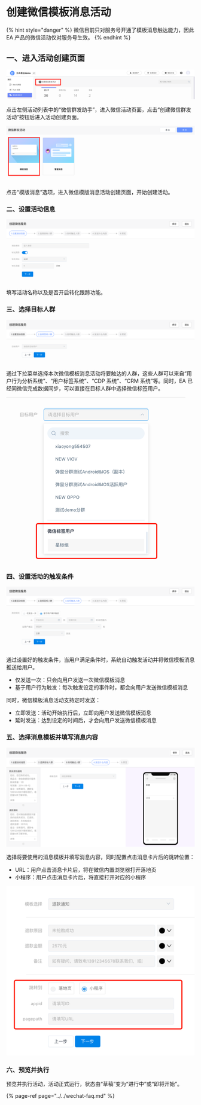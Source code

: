 # 创建微信模板消息活动

{% hint style="danger" %}
微信目前只对服务号开通了模板消息触达能力，因此 EA 产品的微信活动仅对服务号生效。
{% endhint %}

## 一、进入活动创建页面

![&#x8FDB;&#x5165;&#x5FAE;&#x4FE1;&#x6D3B;&#x52A8;&#x521B;&#x5EFA;&#x9875;&#x9762;](../../.gitbook/assets/ke-fu-huo-dong-chuang-jian-.png)

点击左侧活动列表中的“微信群发助手”，进入微信活动页面，点击“创建微信群发活动”按钮后进入活动创建页面。

![&#x8FDB;&#x5165;&#x6A21;&#x7248;&#x6D88;&#x606F;&#x6D3B;&#x52A8;&#x521B;&#x5EFA;&#x9875;&#x9762;](../../.gitbook/assets/ping-mu-kuai-zhao-20200731-xia-wu-1.27.34.png)

点击“模版消息”选项，进入微信模版消息活动创建页面，开始创建活动。

### 二、设置活动信息

![&#x7B2C;&#x4E00;&#x6B65;&#xFF1A;&#x8BBE;&#x7F6E;&#x6D3B;&#x52A8;&#x4FE1;&#x606F;](../../.gitbook/assets/image%20%2814%29.png)

填写活动名称以及是否开启转化跟踪功能。

### 三、选择目标人群

![&#x7B2C;&#x4E8C;&#x6B65;&#xFF1A;&#x9009;&#x62E9;&#x76EE;&#x6807;&#x4EBA;&#x7FA4;](../../.gitbook/assets/image%20%2832%29.png)

通过下拉菜单选择本次微信模板消息活动将要触达的人群，这些人群可以来自“用户行为分析系统”、“用户标签系统”、“CDP 系统”、“CRM 系统”等。同时，EA 已经同微信完成数据同步，可以直接在目标人群中选择微信标签用户。

![&#x9009;&#x62E9;&#x5FAE;&#x4FE1;&#x5185;&#x6807;&#x7B7E;&#x5206;&#x7EC4;](../../.gitbook/assets/image%20%2817%29.png)

### 四、设置活动的触发条件

![&#x7B2C;&#x4E09;&#x6B65;&#xFF1A;&#x8BBE;&#x7F6E;&#x6D3B;&#x52A8;&#x89E6;&#x53D1;&#x6761;&#x4EF6;](../../.gitbook/assets/image%20%2821%29.png)

通过设置好的触发条件，当用户满足条件时，系统自动触发活动并将微信模板消息推送给用户。

* 仅发送一次：只会向用户发送一次微信模板消息
* 基于用户行为触发：每次触发设定的事件时，都会向用户发送微信模板消息

同时，微信模板消息活动支持定时发送：

* 立即发送：活动开始执行后，立即向用户发送微信模板消息
* 延时发送：达到设定的时间后，才会向用户发送微信模板消息

### 五、选择消息模板并填写消息内容

![&#x7B2C;&#x56DB;&#x6B65;&#xFF1A;&#x9009;&#x62E9;&#x6D88;&#x606F;&#x6A21;&#x677F;](../../.gitbook/assets/image%20%281%29.png)

选择将要使用的消息模板并填写消息内容，同时配置点击消息卡片后的跳转位置：

* URL：用户点击消息卡片后，将在微信内置浏览器打开落地页
* 小程序：用户点击消息卡片后，将直接打开对应的小程序

![&#x8DF3;&#x8F6C;&#x5230;&#x5C0F;&#x7A0B;&#x5E8F;](../../.gitbook/assets/image%20%285%29.png)

### 六、预览并执行

预览并执行活动，活动正式运行，状态由“草稿”变为“进行中”或“即将开始”。

{% page-ref page="../../wechat-faq.md" %}



